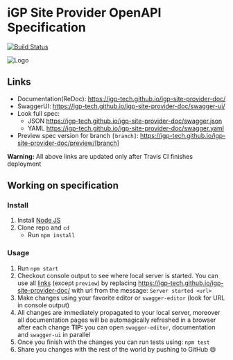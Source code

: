# iGP Site Provider OpenAPI Specification
[![Build Status](https://travis-ci.org/igp-tech/igp-site-provider-doc.svg?branch=master)](https://travis-ci.org/igp-tech/igp-site-provider-doc)


![Logo](https://cloud.githubusercontent.com/assets/23325219/20082512/9d16db78-a556-11e6-828d-d22db7cb46f1.png)

## Links

- Documentation(ReDoc): https://igp-tech.github.io/igp-site-provider-doc/
- SwaggerUI: https://igp-tech.github.io/igp-site-provider-doc/swagger-ui/
- Look full spec:
    + JSON https://igp-tech.github.io/igp-site-provider-doc/swagger.json
    + YAML https://igp-tech.github.io/igp-site-provider-doc/swagger.yaml
- Preview spec version for branch `[branch]`: https://igp-tech.github.io/igp-site-provider-doc/preview/[branch]

**Warning:** All above links are updated only after Travis CI finishes deployment

## Working on specification
### Install

1. Install [Node JS](https://nodejs.org/)
2. Clone repo and `cd`
    + Run `npm install`

### Usage

1. Run `npm start`
2. Checkout console output to see where local server is started. You can use all [links](#links) (except `preview`) by replacing https://igp-tech.github.io/igp-site-provider-doc/ with url from the message: `Server started <url>`
3. Make changes using your favorite editor or `swagger-editor` (look for URL in console output)
4. All changes are immediately propagated to your local server, moreover all documentation pages will be automagically refreshed in a browser after each change
**TIP:** you can open `swagger-editor`, documentation and `swagger-ui` in parallel
5. Once you finish with the changes you can run tests using: `npm test`
6. Share you changes with the rest of the world by pushing to GitHub :smile:
